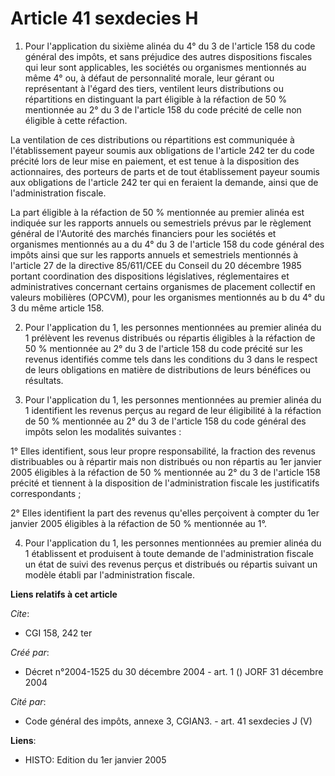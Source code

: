 # Article 41 sexdecies H

1. Pour l'application du sixième alinéa du 4° du 3 de l'article 158 du code général des impôts, et sans préjudice des autres
dispositions fiscales qui leur sont applicables, les sociétés ou organismes mentionnés au même 4° ou, à défaut de
personnalité morale, leur gérant ou représentant à l'égard des tiers, ventilent leurs distributions ou répartitions en
distinguant la part éligible à la réfaction de 50 % mentionnée au 2° du 3 de l'article 158 du code précité de celle non
éligible à cette réfaction.

La ventilation de ces distributions ou répartitions est communiquée à l'établissement payeur soumis aux obligations de
l'article 242 ter du code précité lors de leur mise en paiement, et est tenue à la disposition des actionnaires, des porteurs
de parts et de tout établissement payeur soumis aux obligations de l'article 242 ter qui en feraient la demande, ainsi que de
l'administration fiscale.

La part éligible à la réfaction de 50 % mentionnée au premier alinéa est indiquée sur les rapports annuels ou semestriels
prévus par le règlement général de l'Autorité des marchés financiers pour les sociétés et organismes mentionnés au a du 4° du
3 de l'article 158 du code général des impôts ainsi que sur les rapports annuels et semestriels mentionnés à l'article 27 de
la directive 85/611/CEE du Conseil du 20 décembre 1985 portant coordination des dispositions législatives, réglementaires et
administratives concernant certains organismes de placement collectif en valeurs mobilières (OPCVM), pour les organismes
mentionnés au b du 4° du 3 du même article 158.

2. Pour l'application du 1, les personnes mentionnées au premier alinéa du 1 prélèvent les revenus distribués ou répartis
éligibles à la réfaction de 50 % mentionnée au 2° du 3 de l'article 158 du code précité sur les revenus identifiés comme tels
dans les conditions du 3 dans le respect de leurs obligations en matière de distributions de leurs bénéfices ou résultats.

3. Pour l'application du 1, les personnes mentionnées au premier alinéa du 1 identifient les revenus perçus au regard de leur
éligibilité à la réfaction de 50 % mentionnée au 2° du 3 de l'article 158 du code général des impôts selon les modalités
suivantes :

1° Elles identifient, sous leur propre responsabilité, la fraction des revenus distribuables ou à répartir mais non
distribués ou non répartis au 1er janvier 2005 éligibles à la réfaction de 50 % mentionnée au 2° du 3 de l'article 158
précité et tiennent à la disposition de l'administration fiscale les justificatifs correspondants ;

2° Elles identifient la part des revenus qu'elles perçoivent à compter du 1er janvier 2005 éligibles à la réfaction de 50 %
mentionnée au 1°.

4. Pour l'application du 1, les personnes mentionnées au premier alinéa du 1 établissent et produisent à toute demande de
l'administration fiscale un état de suivi des revenus perçus et distribués ou répartis suivant un modèle établi par
l'administration fiscale.

**Liens relatifs à cet article**

_Cite_:

  - CGI 158, 242 ter

_Créé par_:

  - Décret n°2004-1525 du 30 décembre 2004 - art. 1 () JORF 31 décembre 2004

_Cité par_:

  - Code général des impôts, annexe 3, CGIAN3. - art. 41 sexdecies J (V)

**Liens**:

  - HISTO: Edition du 1er janvier 2005
